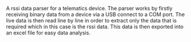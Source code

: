 A rssi data parser for a telematics device. The parser works by firstly receiving binary data from a device via a USB connect to a COM port. The live data is then read line by line in order to extract only the data that is required which in this case is the rssi data. This data is then exported into an excel file for easy data analysis.